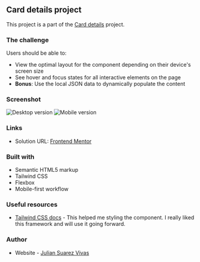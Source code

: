 ## Card details project

This project is a part of the [Card details](../README.md) project.

### The challenge

Users should be able to:

- View the optimal layout for the component depending on their device's screen size
- See hover and focus states for all interactive elements on the page
- **Bonus**: Use the local JSON data to dynamically populate the content

### Screenshot

![Desktop version](./images/Desktop-card-details.png)
![Mobile version](./images/Mobile-card-details.png)

### Links

- Solution URL: [Frontend Mentor](https://www.frontendmentor.io/solutions/card-details-component-using-tailwindcss-and-flexbox-1J6Z6Q1Zw)

### Built with

- Semantic HTML5 markup
- Tailwind CSS
- Flexbox
- Mobile-first workflow

### Useful resources

- [Tailwind CSS docs](https://tailwindcss.com/docs) - This helped me styling the component. I really liked this framework and will use it going forward.

### Author

- Website - [Julian Suarez Vivas](https://www.julisv.com)
